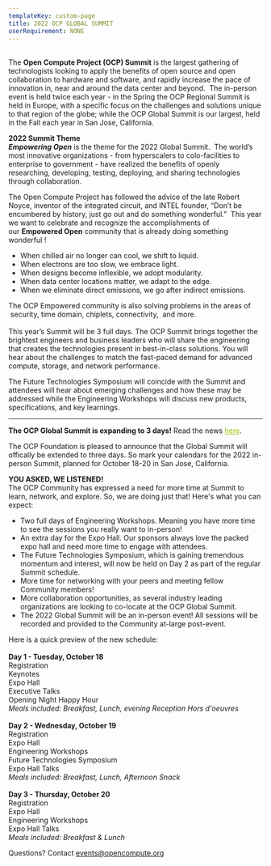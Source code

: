 ```yaml
---
templateKey: custom-page
title: 2022 OCP GLOBAL SUMMIT
userRequirement: NONE
---
```

<br>The **Open Compute Project (OCP) Summit** is the largest gathering of technologists looking to apply the benefits of open source and open collaboration to hardware and software, and rapidly increase the pace of innovation in, near and around the data center and beyond.  The in-person event is held twice each year - in the Spring the OCP Regional Summit is held in Europe, with a specific focus on the challenges and solutions unique to that region of the globe; while the OCP Global Summit is our largest, held in the Fall each year in San Jose, California.

**2022 Summit Theme** \
***Empowering Open*** is the theme for the 2022 Global Summit.  The world’s most innovative organizations - from hyperscalers to colo-facilities to enterprise to government - have realized the benefits of openly researching, developing, testing, deploying, and sharing technologies through collaboration.    

The Open Compute Project has followed the advice of the late Robert Noyce, inventor of the integrated circuit, and INTEL founder, “Don’t be encumbered by history, just go out and do something wonderful.”  This year we want to celebrate and recognize the accomplishments of our **Empowered Open** community that is already doing something wonderful !   

* When chilled air no longer can cool, we shift to liquid. 
* When electrons are too slow, we embrace light.  
* When designs become inflexible, we adopt modularity. 
* When data center locations matter, we adapt to the edge. 
* When we eliminate direct emissions, we go after indirect emissions. 

The OCP Empowered community is also solving problems in the areas of  security, time domain, chiplets, connectivity,  and more. \
 \
This year’s Summit will be 3 full days. The OCP Summit brings together the brightest engineers and business leaders who will share the engineering that creates the technologies present in best-in-class solutions. You will hear about the challenges to match the fast-paced demand for advanced compute, storage, and network performance.      

The Future Technologies Symposium will coincide with the Summit and attendees will hear about emerging challenges and how these may be addressed while the Engineering Workshops will discuss new products, specifications, and key learnings.

- - -

**The OCP Global Summit is expanding to 3 days!** Read the news <a href="https://www.opencompute.org/blog/the-ocp-global-summit-is-expanding-to-3-days" target="_blank" style="color:#94C400">here</a>.

The OCP Foundation is pleased to announce that the Global Summit will offically be extended to three days. So mark your calendars for the 2022 in-person Summit, planned for October 18-20 in San Jose, California.

**YOU ASKED, WE LISTENED!**\
The OCP Community has expressed a need for more time at Summit to learn, network, and explore. So, we are doing just that! Here's what you can expect:

* Two full days of Engineering Workshops. Meaning you have more time to see the sessions you really want to in-person!
* An extra day for the Expo Hall. Our sponsors always love the packed expo hall and need more time to engage with attendees.
* The Future Technologies Symposium, which is gaining tremendous momentum and interest, will now be held on Day 2 as part of the regular Summit schedule.
* More time for networking with your peers and meeting fellow Community members!
* More collaboration opportunities, as several industry leading organizations are looking to co-locate at the OCP Global Summit.
* The 2022 Global Summit will be an in-person event! All sessions will be recorded and provided to the Community at-large post-event.

Here is a quick preview of the new schedule:\
\
**Day 1 - Tuesday, October 18**\
Registration\
Keynotes\
Expo Hall\
Executive Talks\
Opening Night Happy Hour\
*Meals included: Breakfast, Lunch, evening Reception Hors d'oeuvres*\
 \
**Day 2 - Wednesday, October 19**\
Registration\
Expo Hall\
Engineering Workshops\
Future Technologies Symposium\
Expo Hall Talks\
*Meals included: Breakfast, Lunch, Afternoon Snack*\
 \
**Day 3 - Thursday, October 20**\
Registration\
Expo Hall\
Engineering Workshops\
Expo Hall Talks\
*Meals included: Breakfast & Lunch* 

Questions? Contact <a href="mailto:events@opencompute.org" target="_blank" style="color:#94C400">events@opencompute.org</a>